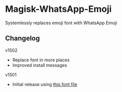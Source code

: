 # Magisk-WhatsApp-Emoji
Systemlessly replaces emoji font with WhatsApp Emoji 

## Changelog
v1502
- Replace font in more places
- Improved install messages

v1501
- Initial release using [this font file](https://github.com/dmlls/whatsapp-emoji-linux/blob/main/png/160/emoji_u1f3f3_200d_1f308.png)
